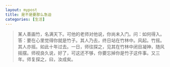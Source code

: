 ```yaml
---
layout: mypost
title: 是不是要那么急迫
categories: [生活]
---
```

> 某人善画竹，名满天下。可他的老师对他说，你尚未入门。问：如何得入。答：要在心里觉得你就是竹子。其人乃去，终日站在竹林中。风起。竹摇。其人亦摇。如此十年过去。一日，师往探之，见其在竹林中闭目凝神，随风摇摆。师视良久说，好了，可这还不够，你要忘掉你是竹子这件事。又三年。师复探之，曰，汝成矣。
